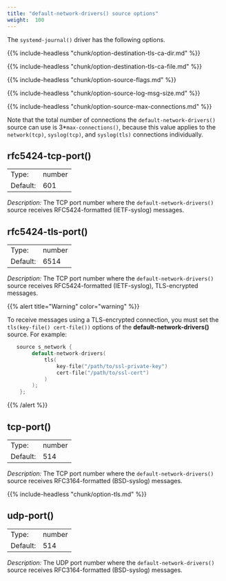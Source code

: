 ```yaml
---
title: "default-network-drivers() source options"
weight:  100
---
```

<!-- DISCLAIMER: This file is based on the syslog-ng Open Source Edition documentation https://github.com/balabit/syslog-ng-ose-guides/commit/2f4a52ee61d1ea9ad27cb4f3168b95408fddfdf2 and is used under the terms of The syslog-ng Open Source Edition Documentation License. The file has been modified by Axoflow. -->

The `systemd-journal()` driver has the following options.

{{% include-headless "chunk/option-destination-tls-ca-dir.md" %}}

{{% include-headless "chunk/option-destination-tls-ca-file.md" %}}

{{% include-headless "chunk/option-source-flags.md" %}}

{{% include-headless "chunk/option-source-log-msg-size.md" %}}


{{% include-headless "chunk/option-source-max-connections.md" %}}

Note that the total number of connections the `default-network-drivers()` source can use is 3\*`max-connections()`, because this value applies to the `network(tcp)`, `syslog(tcp)`, and `syslog(tls)` connections individually.



## rfc5424-tcp-port()

|          |        |
| -------- | ------ |
| Type:    | number |
| Default: | 601    |

*Description:* The TCP port number where the `default-network-drivers()` source receives RFC5424-formatted (IETF-syslog) messages.



## rfc5424-tls-port()

|          |        |
| -------- | ------ |
| Type:    | number |
| Default: | 6514   |

*Description:* The TCP port number where the `default-network-drivers()` source receives RFC5424-formatted (IETF-syslog), TLS-encrypted messages.

{{% alert title="Warning" color="warning" %}}

To receive messages using a TLS-encrypted connection, you must set the `tls(key-file() cert-file())` options of the **default-network-drivers()** source. For example:

```c
   source s_network {
        default-network-drivers(
            tls(
                key-file("/path/to/ssl-private-key")
                cert-file("/path/to/ssl-cert")
            )
        );
    };
```
{{% /alert %}}

## tcp-port()

|          |        |
| -------- | ------ |
| Type:    | number |
| Default: | 514    |

*Description:* The TCP port number where the `default-network-drivers()` source receives RFC3164-formatted (BSD-syslog) messages.


{{% include-headless "chunk/option-tls.md" %}}


## udp-port()

|          |        |
| -------- | ------ |
| Type:    | number |
| Default: | 514    |

*Description:* The UDP port number where the `default-network-drivers()` source receives RFC3164-formatted (BSD-syslog) messages.

